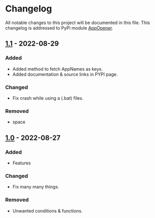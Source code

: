 # Changelog

All notable changes to this project will be documented in this file.
This changelog is addressed to PyPi module [AppOpener].

## [1.1] - 2022-08-29

### Added
- Added method to fetch AppNames as keys.
- Added documentation & source links in PYPI page.

### Changed
- Fix crash while using a (.bat) files.

### Removed
- space

## [1.0] - 2022-08-27

### Added
- Features

### Changed
- Fix many many things.

### Removed
- Unwanted conditions & functions.

[1.1]: https://pypi.org/project/AppOpener/1.1/
[1.0]: https://pypi.org/project/AppOpener/1.0/
[AppOpener]: https://pypi.org/project/AppOpener
